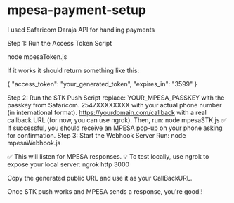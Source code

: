 # mpesa-payment-setup
I used Safaricom Daraja API for handling payments

Step 1: Run the Access Token Script

node mpesaToken.js

If it works it should return something like this:

{
  "access_token": "your_generated_token",
  "expires_in": "3599"
}

Step 2: Run the STK Push Script
 replace:
YOUR_MPESA_PASSKEY with the passkey from Safaricom.
2547XXXXXXXX with your actual phone number (in international format).
https://yourdomain.com/callback with a real callback URL (for now, you can use ngrok).
Then, run:
node mpesaSTK.js
✅ If successful, you should receive an MPESA pop-up on your phone asking for confirmation.
Step 3: Start the Webhook Server
Run:
node mpesaWebhook.js

✅ This will listen for MPESA responses.
💡 To test locally, use ngrok to expose your local server:
ngrok http 3000

Copy the generated public URL and use it as your CallBackURL.

Once STK push works and MPESA sends a response, you're good!!
